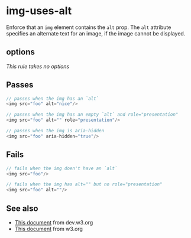 # img-uses-alt

Enforce that an `img` element contains the `alt` prop. The `alt` attribute specifies
an alternate text for an image, if the image cannot be displayed.


## options

*This rule takes no options*

## Passes

```js
// passes when the img has an `alt`
<img src="foo" alt="nice"/>

// passes when the img has an empty `alt` and role="presentation"
<img src="foo" alt="" role="presentation"/>

// passes when the img is aria-hidden
<img src="foo" aria-hidden="true"/>
```

## Fails

```js
// fails when the img doen't have an `alt`
<img src="foo"/>

// fails when the img has alt="" but no role="presentation"
<img src="foo" alt=""/>
```

## See also

 - [This document](https://dev.w3.org/html5/alt-techniques) from dev.w3.org
 - [This document](https://www.w3.org/TR/wai-aria/roles#presentation) from w3.org
